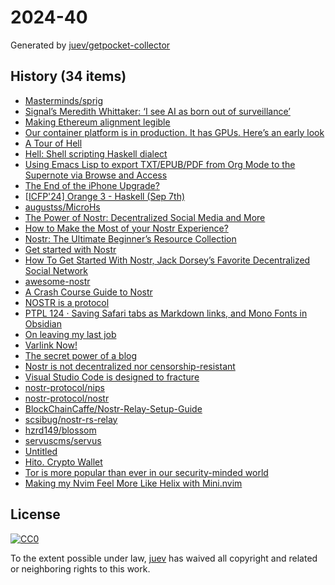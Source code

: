 # 2024-40

Generated by [juev/getpocket-collector](https://github.com/juev/getpocket-collector)

## History (34 items)

- [Masterminds/sprig](https://github.com/Masterminds/sprig)
- [Signal’s Meredith Whittaker: ‘I see AI as born out of surveillance’](https://www.ft.com/content/799b4fcf-2cf7-41d2-81b4-10d9ecdd83f6#myft:my-news:rss)
- [Making Ethereum alignment legible](https://vitalik.eth.limo/general/2024/09/28/alignment.html)
- [Our container platform is in production. It has GPUs. Here’s an early look](https://blog.cloudflare.com/container-platform-preview)
- [A Tour of Hell](https://chrisdone.com/posts/tour-of-hell)
- [Hell: Shell scripting Haskell dialect](https://chrisdone.github.io/hell)
- [Using Emacs Lisp to export TXT/EPUB/PDF from Org Mode to the Supernote via Browse and Access](https://sachachua.com/blog/2024/09/using-emacs-lisp-to-export-txt-epub-pdf-from-org-mode-to-the-supernote-via-browse-and-access/)
- [The End of the iPhone Upgrade?](https://www.newyorker.com/culture/infinite-scroll/the-end-of-the-iphone-upgrade)
- [[ICFP'24] Orange 3 - Haskell (Sep 7th)](https://www.youtube.com/watch?v=uMurx1a6Zck&t=36m)
- [augustss/MicroHs](https://github.com/augustss/MicroHs)
- [The Power of Nostr: Decentralized Social Media and More](https://www.lynalden.com/the-power-of-nostr/)
- [How to Make the Most of your Nostr Experience?](https://medium.com/@SovereignMatt/how-to-make-the-most-of-your-nostr-experience-f7504f44ad39)
- [Nostr: The Ultimate Beginner’s Resource Collection](https://www.benwehrman.com/nostr-guide/)
- [Get started with Nostr](https://nostr.how/en/get-started)
- [How To Get Started With Nostr, Jack Dorsey’s Favorite Decentralized Social Network](https://www.forbes.com/sites/digital-assets/2023/04/11/how-to-get-started-with-nostr/)
- [awesome-nostr](https://nostr.net/)
- [A Crash Course Guide to Nostr](https://wedistribute.org/2024/05/nostr-crash-course/)
- [NOSTR is a protocol](https://usenostr.org/)
- [PTPL 124 · Saving Safari tabs as Markdown links, and Mono Fonts in Obsidian](http://ellanew.com/ptpl/124-safari-tabs-markdown-links)
- [On leaving my last job](https://typesanitizer.com/blog/leaving-apple.html)
- [Varlink Now!](https://media.ccc.de/v/all-systems-go-2024-276-varlink-now-)
- [The secret power of a blog](https://tracydurnell.com/2024/09/29/the-secret-power-of-a-blog/)
- [Nostr is not decentralized nor censorship-resistant](https://habla.news/ru/fiatjaf/87a208d9)
- [Visual Studio Code is designed to fracture](https://ghuntley.com/fracture/)
- [nostr-protocol/nips](https://github.com/nostr-protocol/nips)
- [nostr-protocol/nostr](https://github.com/nostr-protocol/nostr)
- [BlockChainCaffe/Nostr-Relay-Setup-Guide](https://github.com/BlockChainCaffe/Nostr-Relay-Setup-Guide)
- [scsibug/nostr-rs-relay](https://github.com/scsibug/nostr-rs-relay)
- [hzrd149/blossom](https://github.com/hzrd149/blossom)
- [servuscms/servus](https://github.com/servuscms/servus)
- [Untitled](https://github.com/mikeroyal/Self-Hosting-Guide)
- [Hito. Crypto Wallet](https://hito.xyz)
- [Tor is more popular than ever in our security-minded world](https://www.fastcompany.com/91198184/heres-how-tor-is-expanding-its-offering-in-a-security-minded-world)
- [Making my Nvim Feel More Like Helix with Mini.nvim](https://evantravers.com/articles/2024/09/17/making-my-nvim-act-more-like-helix-with-mini-nvim/)

## License

[![CC0](https://mirrors.creativecommons.org/presskit/buttons/88x31/svg/cc-zero.svg)](https://creativecommons.org/publicdomain/zero/1.0/)

To the extent possible under law, [juev](https://github.com/juev) has waived all copyright and related or neighboring rights to this work.
